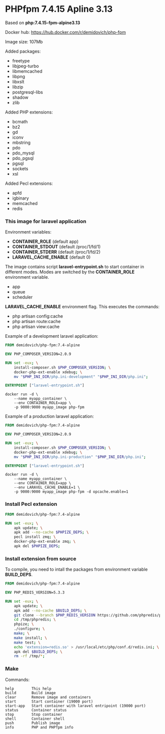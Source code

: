 # PHPfpm 7.4.15 Apline 3.13

Based on **php:7.4.15-fpm-alpine3.13**

Docker hub: https://hub.docker.com/r/demidovich/php-fpm

Image size: 107Mb

Added packages:

* freetype
* libjpeg-turbo
* libmemcached
* libpng
* libxslt
* libzip
* postgresql-libs
* shadow
* zlib

Added PHP extensions:

* bcmath
* bz2
* gd
* iconv
* mbstring
* pdo
* pdo_mysql
* pdo_pgsql
* pgsql
* sockets
* xsl

Added Pecl extensions:

* apfd
* igbinary
* memcached
* redis

### This image for laravel application

Environment variables:

* **CONTAINER_ROLE** (default app)
* **CONTAINER_STDOUT** (default /proc/1/fd/1)
* **CONTAINER_STDERR** (default /proc/1/fd/2)
* **LARAVEL_CACHE_ENABLE** (default 0)

The image contains script **laravel-entrypoint.sh** to start container in different modes. 
Modes are switched by the **CONTAINER_ROLE** environment variable.

* app
* queue
* scheduler

**LARAVEL_CACHE_ENABLE** environment flag. This executes the commands:

* php artisan config:cache
* php artisan route:cache
* php artisan view:cache

Example of a development laravel application:

```dockerfile
FROM demidovich/php-fpm:7.4-alpine

ENV PHP_COMPOSER_VERSION=2.0.9

RUN set -eux; \
    install-composer.sh $PHP_COMPOSER_VERSION; \
    docker-php-ext-enable xdebug; \
    mv "$PHP_INI_DIR/php.ini-development" "$PHP_INI_DIR/php.ini";

ENTRYPOINT ["laravel-entrypoint.sh"]
```

```shell
docker run -d \
    --name myapp_container \
    --env CONTAINER_ROLE=app \
    -p 9000:9000 myapp_image php-fpm
```

Example of a production laravel application:

```dockerfile
FROM demidovich/php-fpm:7.4-alpine

ENV PHP_COMPOSER_VERSION=2.0.9

RUN set -eux; \
    install-composer.sh $PHP_COMPOSER_VERSION; \
    docker-php-ext-enable xdebug; \
    mv "$PHP_INI_DIR/php.ini-production" "$PHP_INI_DIR/php.ini";

ENTRYPOINT ["laravel-entrypoint.sh"]
```

```shell
docker run -d \
    --name myapp_container \
    --env CONTAINER_ROLE=app \
    --env LARAVEL_CACHE_ENABLE=1 \
    -p 9000:9000 myapp_image php-fpm -d opcache.enable=1
```

### Install Pecl extension

```dockerfile
FROM demidovich/php-fpm:7.4-alpine

RUN set -eux; \
    apk update; \
    apk add --no-cache $PHPIZE_DEPS; \
    pecl install zmq; \
    docker-php-ext-enable zmq; \
    apk del $PHPIZE_DEPS;
```

### Install extension from source

To compile, you need to intall the packages from environment variable **BUILD_DEPS**.

```dockerfile
FROM demidovich/php-fpm:7.4-alpine

ENV PHP_REDIS_VERSION=5.3.3

RUN set -eux; \
    apk update; \
    apk add --no-cache $BUILD_DEPS; \
    git clone --branch $PHP_REDIS_VERSION https://github.com/phpredis/phpredis /tmp/phpredis; \
    cd /tmp/phpredis; \
    phpize; \
    ./configure; \
    make; \
    make install; \
    make test; \
    echo 'extension=redis.so' > /usr/local/etc/php/conf.d/redis.ini; \
    apk del $BUILD_DEPS; \
    rm -rf /tmp/*;
```

### Make

Commands:

```
help        This help
build       Build image
clear       Remove image and containers
start       Start container (19000 port)
start-app   Start container with laravel entripoint (19000 port)
status      Container status
stop        Stop container
shell       Container shell
push        Publish image
info        PHP and PHPfpm info
```
